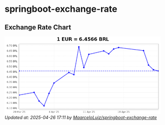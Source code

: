 # springboot-exchange-rate

<!-- EXCHANGE-RATE-START -->
## Exchange Rate Chart

![Exchange Rate Chart](charts/chart.png)*Updated at: 2025-04-26 17:11 by [MaarceloLuiz/springboot-exchange-rate](https://github.com/MaarceloLuiz/springboot-exchange-rate)*


<!-- EXCHANGE-RATE-END -->